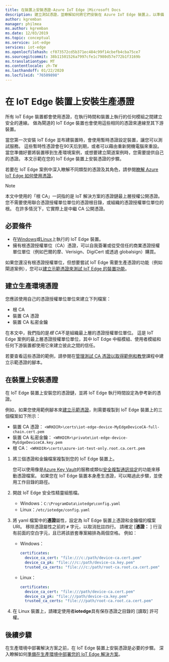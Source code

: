 ```yaml
---
title: 在裝置上安裝憑證-Azure IoT Edge |Microsoft Docs
description: 建立測試憑證，並瞭解如何將它們安裝在 Azure IoT Edge 裝置上，以準備進行生產環境部署。
author: kgremban
manager: philmea
ms.author: kgremban
ms.date: 12/03/2019
ms.topic: conceptual
ms.service: iot-edge
services: iot-edge
ms.openlocfilehash: cf073572cd5b371ec484c99f14cbefb4cba75ce7
ms.sourcegitcommit: 38b11501526a7997cfe1c7980d57e772b1f3169b
ms.translationtype: MT
ms.contentlocale: zh-TW
ms.lasthandoff: 01/22/2020
ms.locfileid: "76509898"
---
```

# <a name="install-production-certificates-on-an-iot-edge-device"></a>在 IoT Edge 裝置上安裝生產憑證

所有 IoT Edge 裝置都會使用憑證，在執行時間和裝置上執行的任何模組之間建立安全的連線。
做為閘道的 IoT Edge 裝置也會使用這些相同的憑證來連線至其下游裝置。

當您第一次安裝 IoT Edge 並布建裝置時，會使用暫時憑證設定裝置，讓您可以測試服務。
這些暫時性憑證會在90天后到期，或者可以藉由重新開機電腦來重設。
當您準備好要將裝置移到生產環境案例，或想要建立閘道案例時，您需要提供自己的憑證。
本文示範在您的 IoT Edge 裝置上安裝憑證的步驟。

若要在 IoT Edge 案例中深入瞭解不同類型的憑證及其角色，請參閱[瞭解 Azure IoT Edge 如何使用憑證](iot-edge-certs.md)。

>[!NOTE]
>本文中使用的「根 CA」一詞指的是 IoT 解決方案的憑證鏈最上層授權公開憑證。 您不需要使用聯合憑證授權單位單位的憑證根目錄，或組織的憑證授權單位單位的根。 在許多情況下，它實際上是中繼 CA 公開憑證。

## <a name="prerequisites"></a>必要條件

* 在[Windows](how-to-install-iot-edge-windows.md)或[Linux](how-to-install-iot-edge-linux.md)上執行的 IoT Edge 裝置。
* 擁有根憑證授權單位（CA）憑證，可以自我簽署或從受信任的商業憑證授權單位單位（例如巴爾的摩、Verisign、DigiCert 或透過 globalsign）購買。

如果您還沒有根憑證授權單位，但想要嘗試 IoT Edge 需要生產憑證的功能（例如閘道案例），您可以[建立示範憑證來測試 IoT Edge 的裝置功能](how-to-create-test-certificates.md)。

## <a name="create-production-certificates"></a>建立生產環境憑證

您應該使用自己的憑證授權單位單位來建立下列檔案：

* 根 CA
* 裝置 CA 憑證
* 裝置 CA 私密金鑰

在本文中，我們指的是*根 CA*不是組織最上層的憑證授權單位單位。 這是 IoT Edge 案例的最上層憑證授權單位單位，其中 IoT Edge 中樞模組、使用者模組和任何下游裝置都使用它來建立彼此之間的信任。

若要查看這些憑證的範例，請參閱在[管理測試 CA 憑證以取得範例和教學](https://github.com/Azure/iotedge/tree/master/tools/CACertificates)課程中建立示範憑證的腳本。

## <a name="install-certificates-on-the-device"></a>在裝置上安裝憑證

在 IoT Edge 裝置上安裝您的憑證鏈，並將 IoT Edge 執行時間設定為參考新的憑證。

例如，如果您使用範例腳本來[建立示範憑證](how-to-create-test-certificates.md)，則需要複製到 IoT Edge 裝置上的三個檔案如下所示：

* 裝置 CA 憑證： `<WRKDIR>\certs\iot-edge-device-MyEdgeDeviceCA-full-chain.cert.pem`
* 裝置 CA 私密金鑰： `<WRKDIR>\private\iot-edge-device-MyEdgeDeviceCA.key.pem`
* 根 CA： `<WRKDIR>\certs\azure-iot-test-only.root.ca.cert.pem`

1. 將三個憑證和金鑰檔案複製到您的 IoT Edge 裝置上。

   您可以使用像是[Azure Key Vault](https://docs.microsoft.com/azure/key-vault)的服務或類似[安全複製通訊協定](https://www.ssh.com/ssh/scp/)的功能來移動憑證檔案。  如果您在 IoT Edge 裝置本身產生憑證，可以略過此步驟，並使用工作目錄的路徑。

2. 開啟 IoT Edge 安全性精靈組態檔。

   * Windows：`C:\ProgramData\iotedge\config.yaml`
   * Linux：`/etc/iotedge/config.yaml`

3. 將 yaml 檔案中的**憑證**屬性，設定為 IoT Edge 裝置上憑證和金鑰檔的檔案 URI。 移除憑證屬性之前的 `#` 字元，以取消批註四行。 請確定 [**憑證：** ] 行沒有前面的空白字元，且已將該嵌套專案縮排為兩個空格。 例如：

   * Windows：

      ```yaml
      certificates:
        device_ca_cert: "file:///c:/path/device-ca.cert.pem"
        device_ca_pk: "file:///c:/path/device-ca.key.pem"
        trusted_ca_certs: "file:///c:/path/root-ca.root.ca.cert.pem"
      ```

   * Linux：

      ```yaml
      certificates:
        device_ca_cert: "file:///path/device-ca.cert.pem"
        device_ca_pk: "file:///path/device-ca.key.pem"
        trusted_ca_certs: "file:///path/root-ca.root.ca.cert.pem"
      ```

4. 在 Linux 裝置上，請確定使用者**iotedge**具有保存憑證之目錄的 [讀取] 許可權。

## <a name="next-steps"></a>後續步驟

在生產環境中部署解決方案之前，在 IoT Edge 裝置上安裝憑證是必要的步驟。 深入瞭解如何[準備在生產環境中部署您的 IoT Edge 解決方案](production-checklist.md)。
